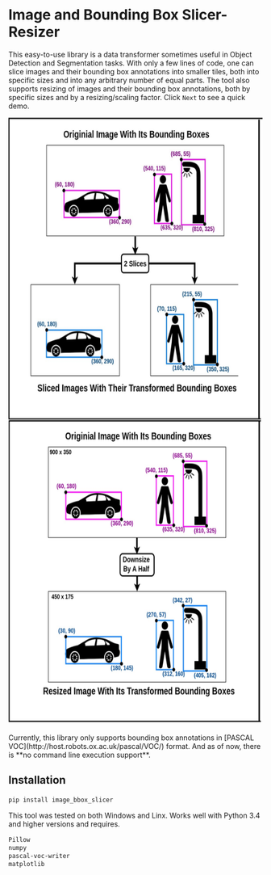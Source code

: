 # Image and Bounding Box Slicer-Resizer

This easy-to-use library is a data transformer sometimes useful in Object Detection and Segmentation tasks. With only a few lines of code, one can slice images and their bounding box annotations into smaller tiles, both into specific sizes and into any arbitrary number of equal parts. The tool also supports resizing of images and their bounding box annotations, both by specific sizes and by a resizing/scaling factor. Click `Next` to see a quick demo. 

<div align="center">
<img src="img/ibs_demo.jpg" alt="Overview"  width="650" height="1200"/>
</div>
<br>
Currently, this library only supports bounding box annotations in [PASCAL VOC](http://host.robots.ox.ac.uk/pascal/VOC/) format. And as of now, there is **no command line execution support**.

## Installation
```python
pip install image_bbox_slicer
```

This tool was tested on both Windows and Linx. Works well with Python 3.4 and higher versions and requires. 
```
Pillow
numpy
pascal-voc-writer
matplotlib
```
